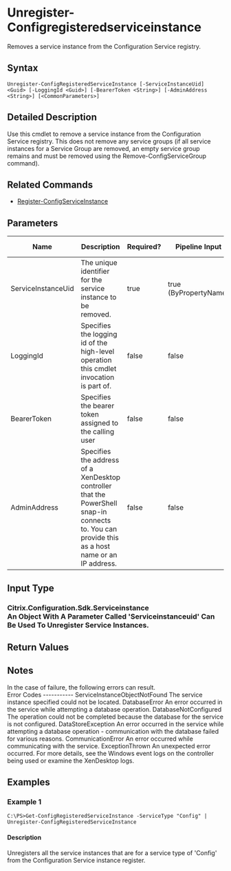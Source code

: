 ﻿
# Unregister-Configregisteredserviceinstance
Removes a service instance from the Configuration Service registry.
## Syntax
```
Unregister-ConfigRegisteredServiceInstance [-ServiceInstanceUid] <Guid> [-LoggingId <Guid>] [-BearerToken <String>] [-AdminAddress <String>] [<CommonParameters>]
```
## Detailed Description
Use this cmdlet to remove a service instance from the Configuration Service registry. This does not remove any service groups (if all service instances for a Service Group are removed, an empty service group remains and must be removed using the Remove-ConfigServiceGroup command).


## Related Commands

* [Register-ConfigServiceInstance](./Register-ConfigServiceInstance/)
## Parameters
| Name   | Description | Required? | Pipeline Input | Default Value |
| --- | --- | --- | --- | --- |
| ServiceInstanceUid | The unique identifier for the service instance to be removed. | true | true (ByPropertyName) |  |
| LoggingId | Specifies the logging id of the high-level operation this cmdlet invocation is part of. | false | false |  |
| BearerToken | Specifies the bearer token assigned to the calling user | false | false |  |
| AdminAddress | Specifies the address of a XenDesktop controller that the PowerShell snap-in connects to.  You can provide this as a host name or an IP address. | false | false | LocalHost. Once a value is provided by any cmdlet, this value becomes the default. |

## Input Type

### Citrix.Configuration.Sdk.Serviceinstance<br>   An Object With A Parameter Called 'Serviceinstanceuid' Can Be Used To Unregister Service Instances.

## Return Values

### 

## Notes
In the case of failure, the following errors can result.<br>    Error Codes ----------- ServiceInstanceObjectNotFound The service instance specified could not be located. DatabaseError An error occurred in the service while attempting a database operation. DatabaseNotConfigured The operation could not be completed because the database for the service is not configured. DataStoreException An error occurred in the service while attempting a database operation - communication with the database failed for various reasons. CommunicationError An error occurred while communicating with the service. ExceptionThrown An unexpected error occurred.  For more details, see the Windows event logs on the controller being used or examine the XenDesktop logs.
## Examples

### Example 1
```
C:\PS>Get-ConfigRegisteredServiceInstance -ServiceType "Config" | Unregister-ConfigRegisteredServiceInstance
```
#### Description
Unregisters all the service instances that are for a service type of 'Config' from the Configuration Service instance register.
